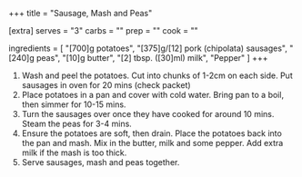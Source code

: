 +++
title = "Sausage, Mash and Peas"

[extra]
serves = "3"
carbs = ""
prep = ""
cook = ""

ingredients = [
  "[700]g potatoes",
  "[375]g/[12] pork (chipolata) sausages",
  "[240]g peas",
  "[10]g butter",
  "[2] tbsp. ([30]ml) milk",
  "Pepper"
]
+++

1. Wash and peel the potatoes. Cut into chunks of 1-2cm on each side. Put sausages in oven for 20 mins (check packet)
1. Place potatoes in a pan and cover with cold water. Bring pan to a boil, then simmer for 10-15 mins.
1. Turn the sausages over once they have cooked for around 10 mins. Steam the peas for 3-4 mins.
1. Ensure the potatoes are soft, then drain. Place the potatoes back into the pan and mash. Mix in the butter, milk and some pepper. Add extra milk if the mash is too thick.
1. Serve sausages, mash and peas together.